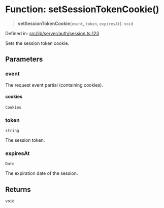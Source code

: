# Function: setSessionTokenCookie()

> **setSessionTokenCookie**(`event`, `token`, `expiresAt`): `void`

Defined in: [src/lib/server/auth/session.ts:123](https://github.com/andrewski04/SvelteKit-Template/blob/9ffac812183d006906d6dfaaa45d8940033328db/src/lib/server/auth/session.ts#L123)

Sets the session token cookie.

## Parameters

### event

The request event partial (containing cookies).

#### cookies

`Cookies`

### token

`string`

The session token.

### expiresAt

`Date`

The expiration date of the session.

## Returns

`void`
